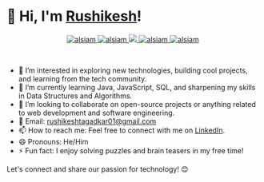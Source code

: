 # 👋 Hi, I'm [Rushikesh](https://github.com/rushikeshtagadkar/)!
<p align="center">
 <a href="" target="blank">
  <img src="https://img.shields.io/badge/Website-DC143C?style=for-the-badge&logo=medium&logoColor=white" alt="alsiam" />
 </a>
 <a href="https://www.linkedin.com/in/rushikeshtagadkar/" target="_blank">
  <img src="https://img.shields.io/badge/LinkedIn-0077B5?style=for-the-badge&logo=linkedin&logoColor=white" alt="alsiam"/>
 </a>
 <!-- <a href="https://dev.to/alsiam" target="_blank">
  <img src="https://img.shields.io/badge/dev.to-0A0A0A?style=for-the-badge&logo=dev.to&logoColor=white" alt="alsiam" />
 </a> -->
 <a href="" target="_blank">
  <img src="https://img.shields.io/badge/Twitter-1DA1F2?style=for-the-badge&logo=twitter&logoColor=white" />
 </a>
 <a href="" target="_blank">
  <img src="https://img.shields.io/badge/Instagram-fe4164?style=for-the-badge&logo=instagram&logoColor=white" alt="alsiam" />
 </a> 
 <a href="" target="_blank">
  <img src="https://img.shields.io/badge/Facebook-20BEFF?&style=for-the-badge&logo=facebook&logoColor=white" alt="alsiam"  />
  </a> 
</p>
<br />

- 👀 I’m interested in exploring new technologies, building cool projects, and learning from the tech community.
- 🌱 I’m currently learning Java, JavaScript, SQL, and sharpening my skills in Data Structures and Algorithms.
- 💞️ I’m looking to collaborate on open-source projects or anything related to web development and software engineering.
- 📧 Email: [rushikeshtagadkar01@gmail.com](mailto:rushikeshtagadkar01@gmail.com)
- 📫 How to reach me: Feel free to connect with me on [LinkedIn](https://www.linkedin.com/in/rushikeshtagadkar/).
- 😄 Pronouns: He/Him
- ⚡ Fun fact: I enjoy solving puzzles and brain teasers in my free time!

Let's connect and share our passion for technology! 😊
